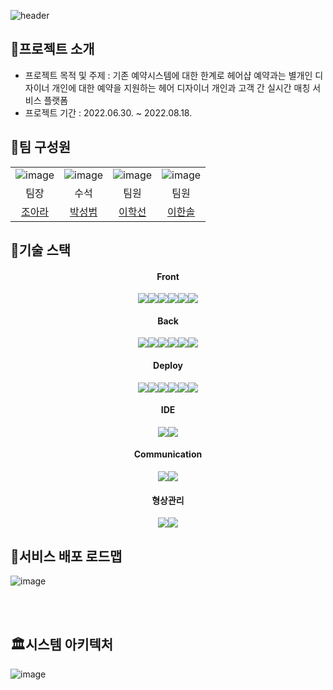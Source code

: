![header](https://capsule-render.vercel.app/api?type=waving&color=timeAuto&height=330&section=header&text=BeomHair%20&fontSize=90)







## 🎨프로젝트 소개

- 프로젝트 목적 및 주제 : 기존 예약시스템에 대한 한계로 헤어샵 예약과는 별개인 디자이너 개인에 대한 예약을 지원하는 헤어 디자이너 개인과 고객 간 실시간 매칭 서비스 플랫폼
- 프로젝트 기간 : 2022.06.30. ~ 2022.08.18.



## 🐯팀 구성원

|                                                              |                                                              |                                                              |                                                              |
| :----------------------------------------------------------: | :----------------------------------------------------------: | :----------------------------------------------------------: | :----------------------------------------------------------: |
| ![image](https://user-images.githubusercontent.com/103404127/186848799-de8ff374-b518-40cd-b052-3292f5c5ad6a.png) | ![image](https://user-images.githubusercontent.com/103404127/186848912-f221e1ca-6012-475e-b397-96e6ea9bf721.png) | ![image](https://user-images.githubusercontent.com/103404127/186848982-c6655a5d-f9a9-4707-8269-3ff62504625c.png) | ![image](https://user-images.githubusercontent.com/103404127/186849075-f497289e-d8d5-4678-8f7f-577c3ba39469.png) |
|                             팀장                             |                             수석                             |                             팀원                             |                             팀원                             |
|                 [조아라](github.com/ara0114)                 |         [박성범](github.com/Developer-SeongBeomPark)         |                [이학선](github.com/gkrtjs406)                |                 [이한솔](github.com/21ssol)                  |





## 🔧기술 스택





<div align = "center"><h4> Front</h4></div>

<div align = "center"> <img src="https://img.shields.io/badge/JAVASCRIPT-F7DF1E?style=flat&logo=Javascript&logoColor=white"/><img src="https://img.shields.io/badge/HTML5-E34F26?style=flat&logo=HTML5&logoColor=white"/><img src="https://img.shields.io/badge/CSS-1572B6?style=flat&logo=CSS3&logoColor=white"/><img src="https://img.shields.io/badge/JQUERY-0769AD?style=flat&logo=jquery&logoColor=white"/><img src="https://img.shields.io/badge/BOOTSTRAP-7952B3?style=flat&logo=bootstrap&logoColor=white"/><img src="https://img.shields.io/badge/AJAX-purple?style=flat&logo=ncp&logoColor=white"/>
</div>

 <div align = "center"><h4>Back</h4></div>

<div align = "center"><img src="https://img.shields.io/badge/java-007396?style=flat&logo=java&logoColor=white"/><img src="https://img.shields.io/badge/SPRING BOOT-6DB33F?style=flat&logo=Spring boot&logoColor=white"/><img src="https://img.shields.io/badge/TOMCAT-F8DC75?style=flat&logo=Apache Tomcat&logoColor=white"/><img src="https://img.shields.io/badge/GRADLE-02303A?style=flat&logo=Gradle&logoColor=white"/><img src="https://img.shields.io/badge/MYSQL-4479A1?style=flat&logo=mysql&logoColor=white"/><img src="https://img.shields.io/badge/MYBATIS-red?style=flat&logo=mybatis&logoColor=white"/></div>

<div align = "center"><h4>Deploy</h4></div>

<div align = "center"><img src="https://img.shields.io/badge/UBUNTU-E95420?style=flat&logo=ubuntu&logoColor=white"/><img src="https://img.shields.io/badge/NGINX-009639?style=flat&logo=nginx&logoColor=white"/><img src="https://img.shields.io/badge/LINUX-FCC624?style=flat&logo=linux&logoColor=white"/><img src="https://img.shields.io/badge/DOCKER-2496ED?style=flat&logo=docker&logoColor=white"/><img src="https://img.shields.io/badge/NAVER CLOUD PLATFORM-03C75A?style=flat&logo=ncp&logoColor=white"/><img src="https://img.shields.io/badge/Let's Encrypt-003A70?style=flat&logo=Let's Encrypt&logoColor=white"/></div>

<div align = "center"><h4>IDE</h4></div>

<div align = "center"><img src="https://img.shields.io/badge/VSCODE-007ACC?style=flat&logo=Visual Studio Code&logoColor=white"/><img src="https://img.shields.io/badge/ECLIPSE-2C2255?style=flat&logo=eclipse ide&logoColor=white"/></div>

<div align = "center"><h4>Communication</h4></div>

<div align = "center"><img src="https://img.shields.io/badge/ZOOM-2D8CFF?style=flat&logo=Zoom&logoColor=white"/><img src="https://img.shields.io/badge/DISCORD-5865F2?style=flat&logo=Discord&logoColor=white"/></div>

<div align = "center"><h4>형상관리</h4></div>

<div align = "center"><img src="https://img.shields.io/badge/GIT-F05032?style=flat&logo=Git&logoColor=white"/><img src="https://img.shields.io/badge/GITHUB-181717?style=flat&logo=GitHub&logoColor=white"/></div>







## 🔧서비스 배포 로드맵

![image](https://user-images.githubusercontent.com/103404127/185518248-7f05a040-7ef7-4f75-8fc2-24752ae54c11.png)

<br><br>



## 🏛시스템 아키텍처

![image](https://user-images.githubusercontent.com/103404127/185518372-eef58853-fe81-4960-9d9a-8e92eeae8817.png)
